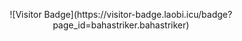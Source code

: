 <p align="center">
![Visitor Badge](https://visitor-badge.laobi.icu/badge?page_id=bahastriker.bahastriker)
</p>
